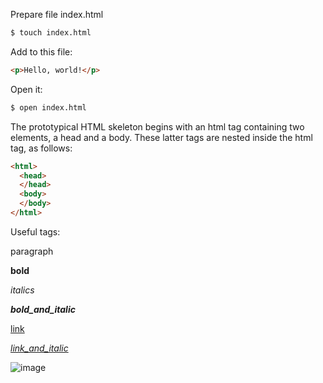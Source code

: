 Prepare file index.html

```bash
$ touch index.html
```

Add to this file:
```html
<p>Hello, world!</p>
```

Open it:
```bash
$ open index.html
```

The prototypical HTML skeleton begins with an html tag containing two elements, a head and a body. These latter tags are nested inside the html tag, as follows:

```html
<html>
  <head>
  </head>
  <body>
  </body>
</html>
```
Useful tags:

<p>paragraph</p>

<strong>bold</strong>

<em>italics</em> 

<em><strong>bold_and_italic</strong></em>

<a href="https://learnenough.com/email">link</a>

<a href="https://learnenough.com/email"><em>link_and_italic</em></a>

<img src="https://lh3.googleusercontent.com/M1XTibfCgpi5pgjSDb7kXDh21N8fpn-8evzQVAX-qGFhSyArDmSuCAv1pjVp4jbAt_g=w412-h220-rw" alt="image">